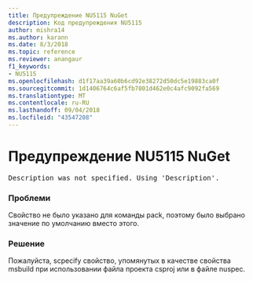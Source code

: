 ```yaml
---
title: Предупреждение NU5115 NuGet
description: Код предупреждения NU5115
author: mishra14
ms.author: karann
ms.date: 8/3/2018
ms.topic: reference
ms.reviewer: anangaur
f1_keywords:
- NU5115
ms.openlocfilehash: d1f17aa39a60b6cd92e38272d50dc5e19883ca0f
ms.sourcegitcommit: 1d1406764c6af5fb7801d462e0c4afc9092fa569
ms.translationtype: MT
ms.contentlocale: ru-RU
ms.lasthandoff: 09/04/2018
ms.locfileid: "43547208"
---
```

# <a name="nuget-warning-nu5115"></a>Предупреждение NU5115 NuGet
<pre>Description was not specified. Using 'Description'.</pre>

### <a name="issue"></a>Проблеми

Свойство не было указано для команды pack, поэтому было выбрано значение по умолчанию вместо этого.


### <a name="solution"></a>Решение

Пожалуйста, scpecify свойство, упомянутых в качестве свойства msbuild при использовании файла проекта csproj или в файле nuspec.

